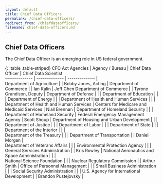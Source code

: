 ```yaml
---
layout: default
title: Chief Data Officers
permalink: /chief-data-officers/
redirect_from: /chiefdataofficers/
filename: chief-data-officers.md
---
```


Chief Data Officers
-----------------------------
The Chief Data Officer is an emerging role in US federal government. 

{: .table .table-striped}
CFO Act Agencies                                |  Agency / Bureau                            |  Chief Data Officer       |  Chief Data Scientist    
--------------                                  | --------------                              | --------------            |           
Department of Agriculture                       |                                             | Bobby Jones, Acting       |
Department of Commerce                          |                                             | Ian Kalin                 | Jeff Chen
Department of Commerce                          |                                             | Tyrone Grandison, Deputy  |
Department of Defense                           |                                             |                           |
Department of Education                         |                                             |                           |
Department of Energy                            |                                             |                           |
Department of Health and Human Services         |                                             |                           |
Department of Health and Human Services         | Centers for Medicare and Medicaid Services  | Niall Brennan             |
Department of Homeland Security                 |                                             |                           |
Department of Homeland Security                 | Federal Emergency Management Agency         | Scott Shoup               |
Department of Housing and Urban Development     |                                             |                           |
Department of Justice                           |                                             |                           |
Department of Labor                             |                                             |                           |
Department of State                             |                                             |                           |
Department of the Interior                      |                                             |                           |              
Department of the Treasury                      |                                             |                           |
Department of Transportation                    |                                             | Daniel Morgan             |              
Department of Veterans Affairs                  |                                             |                           |
Environmental Protection Agency                 |                                             |                           |
General Services Administration                 |                                             | Kris Rowley               |
National Aeronautics and Space Administration   |                                             |                           |     
National Science Foundation                     |                                             |                           |
Nuclear Regulatory Commission                   |                                             | Arthur Smith              |
Office of Personnel Management                  |                                             |                           |
Small Business Administration                   |                                             |                           |
Social Security Administration                  |                                             |                           |
U.S. Agency for International Development       |                                             | Brandon Pustejovsky       | 
